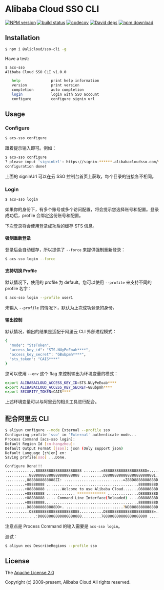 # Alibaba Cloud SSO CLI

[![NPM version][npm-image]][npm-url]
[![build status][travis-image]][travis-url]
[![codecov][cov-image]][cov-url]
[![David deps][david-image]][david-url]
[![npm download][download-image]][download-url]

[npm-image]: https://img.shields.io/npm/v/@alicloud/sso-cli.svg?style=flat-square
[npm-url]: https://npmjs.org/package/@alicloud/sso-cli
[travis-image]: https://img.shields.io/travis/aliyun/alibabacloud-sso-cli.svg?style=flat-square
[travis-url]: https://travis-ci.com/aliyun/alibabacloud-sso-cli
[cov-image]: https://codecov.io/gh/aliyun/alibabacloud-sso-cli/branch/master/graph/badge.svg
[cov-url]: https://codecov.io/gh/aliyun/alibabacloud-sso-cli
[david-image]: https://img.shields.io/david/aliyun/alibabacloud-sso-cli.svg?style=flat-square
[david-url]: https://david-dm.org/aliyun/alibabacloud-sso-cli
[download-image]: https://img.shields.io/npm/dm/@alicloud/sso-cli.svg?style=flat-square
[download-url]: https://npmjs.org/package/@alicloud/sso-cli

## Installation

```sh
$ npm i @alicloud/sso-cli -g
```

Have a test:

```sh
$ acs-sso 
Alibaba Cloud SSO CLI v1.0.0

   help              print help information
   version           print version
   completion        auto completion
   login             login with SSO account
   configure         configure signin url

```

## Usage

### Configure

```sh
$ acs-sso configure
```

跟着提示输入即可。例如：

```sh
$ acs-sso configure
? please input 'signinUrl': https://signin-******.alibabacloudsso.com/***/login
configuration done!
```

上面的 signinUrl 可以在云 SSO 控制台首页上获取，每个目录的链接各不相同。

### Login

```sh
$ acs-sso login
```

如果你的身份下，有多个账号或多个访问配置，将会提示您选择账号和配置。登录成功后，profile 会绑定这份账号和配置。

下次登录将会使用登录成功后的缓存 STS 信息。

#### 强制重新登录
登录后会自动缓存，所以提供了 `--force` 来提供强制重新登录：

```sh
$ acs-sso login --force
```

#### 支持切换 Profile

默认情况下，使用的 profile 为 default。您可以使用 `--profile` 来支持不同的 profile 名字：

```sh
$ acs-sso login --profile user1
```

未输入 `--profile` 的情况下，默认为上次成功登录的身份。

#### 输出控制

默认情况，输出的结果是适配于阿里云 CLI 外部进程模式：

```sh
{
  "mode": "StsToken",
  "access_key_id": "STS.NUyPeEoab****",
  "access_key_secret": "GBubpmh****",
  "sts_token": "CAIS****"
}
```

您可以使用 `--env` 这个 flag 来控制输出为环境变量的模式：

```sh
export ALIBABACLOUD_ACCESS_KEY_ID=STS.NUyPeEoab****
export ALIBABACLOUD_ACCESS_KEY_SECRET=GBubpmh****
export SECURITY_TOKEN=CAIS****
```

上述环境变量可以与阿里云的相关工具进行配合。

## 配合阿里云 CLI

```sh
$ aliyun configure --mode External --profile sso
Configuring profile 'sso' in 'External' authenticate mode...
Process Command [acs-sso login]: 
Default Region Id [cn-hangzhou]: 
Default Output Format [json]: json (Only support json)
Default Language [zh|en] en: 
Saving profile[sso] ...Done.

Configure Done!!!
..............888888888888888888888 ........=8888888888888888888D=..............
...........88888888888888888888888 ..........D8888888888888888888888I...........
.........,8888888888888ZI: ...........................=Z88D8888888888D..........
.........+88888888 ..........................................88888888D..........
.........+88888888 .......Welcome to use Alibaba Cloud.......O8888888D..........
.........+88888888 ............. ************* ..............O8888888D..........
.........+88888888 .... Command Line Interface(Reloaded) ....O8888888D..........
.........+88888888...........................................88888888D..........
..........D888888888888DO+. ..........................?ND888888888888D..........
...........O8888888888888888888888...........D8888888888888888888888=...........
............ .:D8888888888888888888.........78888888888888888888O ..............
```

注意点是 Process Command 的输入需要是 `acs-sso login`。

测试：

```sh
$ aliyun ecs DescribeRegions --profile sso
```

## License
The [Apache License 2.0](/LICENSE)

Copyright (c) 2009-present, Alibaba Cloud All rights reserved.
